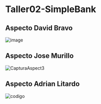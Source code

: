 # Taller02-SimpleBank
## Aspecto David Bravo
![image](https://user-images.githubusercontent.com/74167198/120662784-0927dd00-c44f-11eb-877d-abcd5784aff9.png)
## Aspecto Jose Murillo
![CapturaAspect3](https://user-images.githubusercontent.com/84789414/120663604-c87c9380-c44f-11eb-8eca-7ef73bbb4df9.png)
## Aspecto Adrian Litardo
![codigo](https://user-images.githubusercontent.com/33164047/120669189-d97bd380-c454-11eb-9f8d-35036c7afdc1.jpg)
